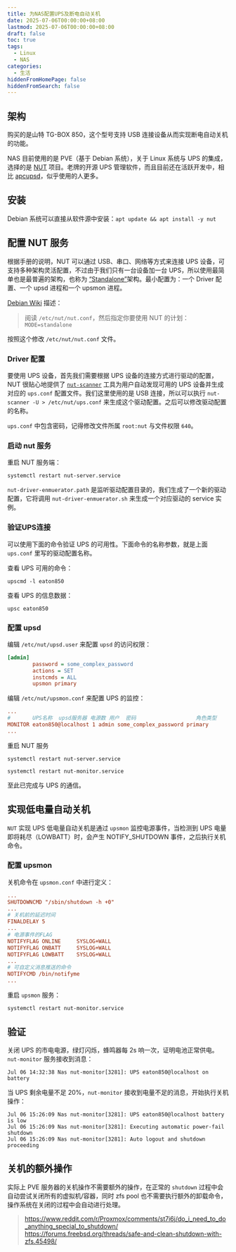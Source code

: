 ```yaml
---
title: 为NAS配置UPS及断电自动关机
date: 2025-07-06T00:00:00+08:00
lastmod: 2025-07-06T00:00:00+08:00
draft: false
toc: true
tags:
  - Linux
  - NAS
categories:
  - 生活
hiddenFromHomePage: false
hiddenFromSearch: false
---
```

## 架构

购买的是山特 TG-BOX 850，这个型号支持 USB 连接设备从而实现断电自动关机的功能。

NAS 目前使用的是 PVE（基于 Debian 系统），关于 Linux 系统与 UPS 的集成，选择的是 [NUT]() 项目。老牌的开源 UPS 管理软件，而且目前还在活跃开发中，相比 [apcupsd]()，似乎使用的人更多。

## 安装

Debian 系统可以直接从软件源中安装：`apt update && apt install -y nut`

## 配置 NUT 服务

根据手册的说明，NUT 可以通过 USB、串口、网络等方式来连接 UPS 设备，可支持多种架构灵活配置，不过由于我们只有一台设备加一台 UPS，所以使用最简单也是最普遍的架构，也称为 [“Standalone”](https://networkupstools.org/features.html#:~:text=%22Simple%22%20configuration)架构。最小配置为：一个 Driver 配置、一个 upsd 进程和一个 upsmon 进程。

[Debian Wiki](https://wiki.debian.org/nut) 描述：

> 阅读 `/etc/nut/nut.conf`，然后指定你要使用 NUT 的计划：
> `MODE=standalone`

按照这个修改 `/etc/nut/nut.conf` 文件。
### Driver 配置

要使用 UPS 设备，首先我们需要根据 UPS 设备的连接方式进行驱动的配置，NUT 很贴心地提供了 [`nut-scanner`](https://networkupstools.org/docs/man/nut-scanner.html) 工具为用户自动发现可用的 UPS 设备并生成对应的 `ups.conf` 配置文件。我们这里使用的是 USB 连接，所以可以执行 `nut-scanner -U > /etc/nut/ups.conf` 来生成这个驱动配置。之后可以修改驱动配置的名称。

`ups.conf` 中包含密码，记得修改文件所属 `root:nut` 与文件权限 `640`。
### 启动 nut 服务

重启 NUT 服务端：

`systemctl restart nut-server.service`

`nut-driver-enmuerator.path` 是监听驱动配置目录的，我们生成了一个新的驱动配置，它将调用 `nut-driver-enmuerator.sh` 来生成一个对应驱动的 service 实例。

### 验证UPS连接

可以使用下面的命令验证 UPS 的可用性。下面命令的名称参数，就是上面 `ups.conf` 里写的驱动配置名称。

查看 UPS 可用的命令：

`upscmd -l eaton850`

查看 UPS 的信息数据：

`upsc eaton850`

### 配置 upsd

编辑 `/etc/nut/upsd.user` 来配置 `upsd` 的访问权限：

```ini
[admin]
        password = some_complex_password
        actions = SET
        instcmds = ALL
		upsmon primary
```

编辑 `/etc/nut/upsmon.conf` 来配置 UPS 的监控：

```ini
...
#       UPS名称  upsd服务器 电源数 用户  密码                   角色类型
MONITOR eaton850@localhost 1 admin some_complex_password primary
...
```

重启 NUT 服务

`systemctl restart nut-server.service`

`systemctl restart nut-monitor.service`

至此已完成与 UPS 的通信。

## 实现低电量自动关机

`NUT` 实现 UPS 低电量自动关机是通过 `upsmon` 监控电源事件，当检测到 UPS 电量即将耗尽（LOWBATT）时，会产生 NOTIFY_SHUTDOWN 事件，之后执行关机命令。

### 配置 upsmon

关机命令在 `upsmon.conf` 中进行定义：

```ini
...
SHUTDOWNCMD "/sbin/shutdown -h +0"
...
# 关机前的延迟时间
FINALDELAY 5
...
# 电源事件的FLAG
NOTIFYFLAG ONLINE     SYSLOG+WALL
NOTIFYFLAG ONBATT     SYSLOG+WALL
NOTIFYFLAG LOWBATT    SYSLOG+WALL
...
# 可自定义消息推送的命令
NOTIFYCMD /bin/notifyme
...
```

重启 `upsmon` 服务：

`systemctl restart nut-monitor.service`

## 验证

关闭 UPS 的市电电源，绿灯闪烁，蜂鸣器每 2s 响一次，证明电池正常供电。`nut-monitor` 服务接收到消息：

```
Jul 06 14:32:38 Nas nut-monitor[3281]: UPS eaton850@localhost on battery
```

当 UPS 剩余电量不足 20%，`nut-monitor` 接收到电量不足的消息，开始执行关机操作：

```
Jul 06 15:26:09 Nas nut-monitor[3281]: UPS eaton850@localhost battery is low
Jul 06 15:26:09 Nas nut-monitor[3281]: Executing automatic power-fail shutdown
Jul 06 15:26:09 Nas nut-monitor[3281]: Auto logout and shutdown proceeding
```

## 关机的额外操作

实际上 PVE 服务器的关机操作不需要额外的操作，在正常的 `shutdown` 过程中会自动尝试关闭所有的虚拟机/容器，同时 zfs pool 也不需要执行额外的卸载命令，操作系统在关闭的过程中会自动进行处理。 

> https://www.reddit.com/r/Proxmox/comments/st7i6j/do_i_need_to_do_anything_special_to_shutdown/
> https://forums.freebsd.org/threads/safe-and-clean-shutdown-with-zfs.45498/